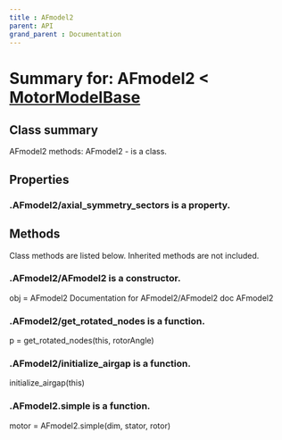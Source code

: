 ```yaml
---
title : AFmodel2
parent: API
grand_parent : Documentation
---
```

# Summary for: **AFmodel2**  < [MotorModelBase](MotorModelBase.html)

## Class summary

AFmodel2 methods:
AFmodel2 - is a class.

## Properties

### .AFmodel2/**axial_symmetry_sectors** is a property.


## Methods

Class methods are listed below. Inherited methods are not included.

### .**AFmodel2**/AFmodel2 is a constructor.
obj = AFmodel2
Documentation for AFmodel2/AFmodel2
doc AFmodel2

### .AFmodel2/**get_rotated_nodes** is a function.
p = get_rotated_nodes(this, rotorAngle)

### .AFmodel2/**initialize_airgap** is a function.
initialize_airgap(this)

### .AFmodel2.**simple** is a function.
motor = AFmodel2.simple(dim, stator, rotor)


